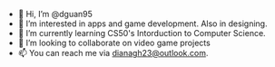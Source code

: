 - 👋 Hi, I’m @dguan95
- 👀 I’m interested in apps and game development. Also in designing.
- 🌱 I’m currently learning CS50's Intorduction to Computer Science.
- 💞️ I’m looking to collaborate on video game projects
- 📫 You can reach me via dianagh23@outlook.com.

<!---
dguan95/dguan95 is a ✨ special ✨ repository because its `README.md` (this file) appears on your GitHub profile.
You can click the Preview link to take a look at your changes.
--->
